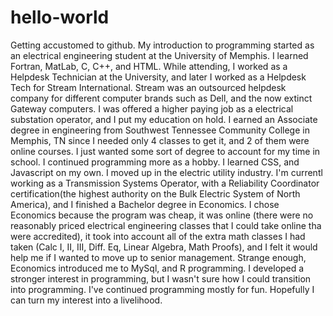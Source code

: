 # hello-world
Getting accustomed to github.
My introduction to programming started as an electrical engineering student at the University of Memphis. I learned Fortran, MatLab, C, C++, and HTML. While attending, I worked as a Helpdesk Technician at the University, and later I worked as a Helpdesk Tech for Stream International. Stream was an outsourced helpdesk company for different computer brands such as Dell, and the now extinct Gateway computers. I was offered a higher paying job as a electrical substation operator, and I put my education on hold. I earned an Associate degree in engineering from Southwest Tennessee Community College in Memphis, TN since I needed only 4 classes to get it, and 2 of them were online courses. I just wanted some sort of degree to account for my time in school. I continued programming more as a hobby. I learned CSS, and Javascript on my own. I moved up in the electric utility industry. I'm currentl working as a Transmission Systems Operator, with a Reliability Coordinator certification(the highest authority on the Bulk Electric System of North America), and I finished a Bachelor degree in Economics. I chose Economics because the program was cheap, it was online (there were no reasonably priced electrical engineering classes that I could take online tha were accredited), it took into account all of the extra math classes I had taken (Calc I, II, III, Diff. Eq, Linear Algebra, Math Proofs), and I felt it would help me if I wanted to move up to senior management. Strange enough, Economics introduced me to MySql, and R programming. I developed a stronger interest in programming, but I wasn't sure how I could transition into programming. I've continued programming mostly for fun. Hopefully I can turn my interest into a livelihood.
